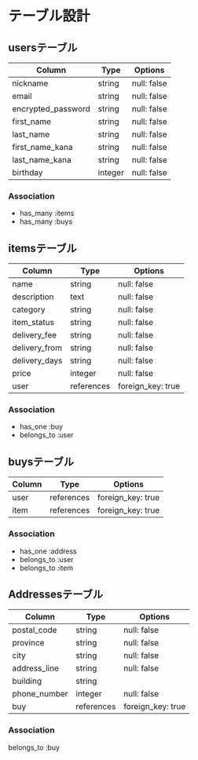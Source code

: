 # テーブル設計

## usersテーブル

| Column             | Type    | Options     |
| ------------------ | ------- | ----------- |
| nickname           | string  | null: false |
| email              | string  | null: false |
| encrypted_password | string  | null: false |
| first_name         | string  | null: false |
| last_name          | string  | null: false |
| first_name_kana    | string  | null: false |
| last_name_kana     | string  | null: false |
| birthday           | integer | null: false |

### Association
- has_many :items
- has_many :buys


## itemsテーブル

| Column        | Type       | Options           |
| ------------- | ---------- | ----------------- |
| name          | string     | null: false       |
| description   | text       | null: false       |
| category      | string     | null: false       |
| item_status   | string     | null: false       |
| delivery_fee  | string     | null: false       |
| delivery_from | string     | null: false       |
| delivery_days | string     | null: false       |
| price         | integer    | null: false       |
| user          | references | foreign_key: true |

### Association
- has_one :buy
- belongs_to :user


## buysテーブル

| Column | Type       | Options           |
| ------ | ---------- | ----------------- |
| user   | references | foreign_key: true |
| item   | references | foreign_key: true |

### Association
- has_one :address
- belongs_to :user
- belongs_to :item


## Addressesテーブル

| Column       | Type       | Options           |
| ------------ | ---------- | ----------------- |
| postal_code  | string     | null: false       |
| province     | string     | null: false       |
| city         | string     | null: false       |
| address_line | string     | null: false       |
| building     | string     |                   |
| phone_number | integer    | null: false       |
| buy          | references | foreign_key: true |

### Association
belongs_to :buy